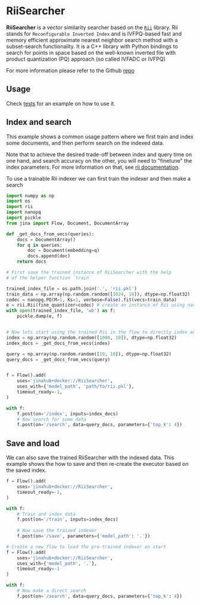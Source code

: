 # RiiSearcher

**RiiSearcher** is a vector similarity searcher based on the [`Rii`](https://github.com/matsui528/rii) library. Rii stands for `Reconfigurable Inverted Index` and is IVFPQ-based fast and memory efficient approximate nearest neighbor search method with a subset-search functionality.
It is a C++ library with Python bindings to search for points in space based on the well-known inverted file with product quantization (PQ) approach (so called IVFADC or IVFPQ)

For more information please refer to the Github [repo](https://github.com/matsui528/rii)

## Usage

Check [tests](tests) for an example on how to use it.

## Index and search

This example shows a common usage pattern where we first train and index some documents, and then
perform search on the indexed data.

Note that to achieve the desired trade-off between index and query
time on one hand, and search accuracy on the other, you will need to "finetune" the
index parameters. For more information on that, see [rii documentation](https://rii.readthedocs.io/en/latest/source/tips.html).

To use a trainable Rii indexer we can first train the indexer and then make a search

```python
import numpy as np
import os
import rii
import nanopq
import pickle
from jina import Flow, Document, DocumentArray

def _get_docs_from_vecs(queries):
    docs = DocumentArray()
    for q in queries:
        doc = Document(embedding=q)
        docs.append(doc)
    return docs

# First save the trained instance of RiiSearcher with the help
# of the helper function `train`

trained_index_file = os.path.join('.', 'rii.pkl')
train_data = np.array(np.random.random([1024, 10]), dtype=np.float32)
codec = nanopq.PQ(M=1, Ks=1, verbose=False).fit(vecs=train_data)
e = rii.Rii(fine_quantizer=codec) # create an instance of Rii using nanopq codec
with open(trained_index_file, 'wb') as f:
    pickle.dump(e, f)


# Now lets start using the trained Rii in the flow to directly index and search
index = np.array(np.random.random([1000, 10]), dtype=np.float32)
index_docs = _get_docs_from_vecs(index)

query = np.array(np.random.random([10, 10]), dtype=np.float32)
query_docs = _get_docs_from_vecs(query)


f = Flow().add(
    uses='jinahub+docker://RiiSearcher',
    uses_with={'model_path', 'path/to/rii.pkl'},
    timeout_ready=-1,
)

with f:
    f.post(on='/index', inputs=index_docs)
    # Now search for some data
    f.post(on='/search', data=query_docs, parameters={'top_k': 4})
```


## Save and load

We can also save the trained RiiSearcher with the indexed data. This example shows the how to save and then re-create the executor based on the saved index.

```python
f = Flow().add(
    uses='jinahub+docker://RiiSearcher',
    timeout_ready=-1,
)

with f:
    # Train and index data
    f.post(on='/train', inputs=index_docs)
    
    # Now save the trained indexer
    f.post(on='/save', parameters={'model_path': '.'})

# Create a new flow to load the pre-trained indexer on start
f = Flow().add(
    uses='jinahub+docker://RiiSearcher',
    uses_with={'model_path', '.'},
    timeout_ready=-1
)

with f:
    # Now make a direct search
    f.post(on='/search', data=query_docs, parameters={'top_k': 4})
```